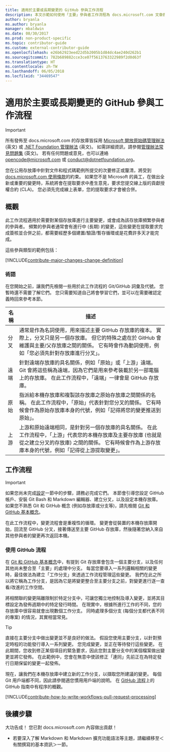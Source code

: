 ```yaml
---
title: 適用於主要或長期變更的 GitHub 參與工作流程
description: 本文示範如何使用「主要」參與者工作流程為 docs.microsoft.com 文章做出貢獻。
author: bryanla
ms.author: bryanla
manager: mbaldwin
ms.date: 08/30/2017
ms.prod: non-product-specific
ms.topic: contributor-guide
ms.custom: external-contributor-guide
ms.openlocfilehash: e26b62923eed22d5b2005b1d84dc4ae240d262b1
ms.sourcegitcommit: 782b689882cce3ce07f5613763322989f2d0d63f
ms.translationtype: HT
ms.contentlocale: zh-TW
ms.lasthandoff: 06/05/2018
ms.locfileid: "34469547"
---
```

# <a name="github-contribution-workflow-for-major-or-long-running-changes"></a>適用於主要或長期變更的 GitHub 參與工作流程

> [!IMPORTANT]
> 所有發佈至 docs.microsoft.com 的存放庫皆採用 [Microsoft 開放原始碼管理辦法](https://opensource.microsoft.com/codeofconduct/) \(英文\) 或 [.NET Foundation 管理辦法](https://dotnetfoundation.org/code-of-conduct) \(英文\)。 如需詳細資訊，請參閱[管理辦法常見問題集](https://opensource.microsoft.com/codeofconduct/faq/) \(英文\)。 若有任何問題或意見，也可以連絡 [opencode@microsoft.com](mailto:opencode@microsoft.com) 或 [conduct@dotnetfoundation.org](mailto:conduct@dotnetfoundation.org)。<br>
>
> 您在公用存放庫中針對文件和程式碼範例所提交的次要修正或釐清，將受到 [docs.microsoft.com 使用條款](https://docs.microsoft.com/legal/termsofuse)的約束。 如果您不是 Microsoft 的員工，在做出全新或重要的變更時，系統將會在提取要求中產生意見，要求您提交線上版的貢獻授權合約 (CLA)。 您必須先完成線上表單，您的提取要求才會被合併。

## <a name="overview"></a>概觀

此工作流程適用於需要對某個存放庫進行主要變更，或會成為該存放庫頻繁參與者的參與者。 頻繁的參與者通常會有進行中 (長期) 的變更，這些變更在提取要求完成簽核並合併之前，都需要經歷多個建置/驗證/暫存循環或是花費許多天才能完成。

這些參與類型的範例包括：

[!INCLUDE[contribute-major-changes-change-definition](includes/contribute-how-to-write-workflows-major-change-definition.md)]

### <a name="terminology"></a>術語

在您開始之前，讓我們先檢閱一些用於此工作流程的 Git/GitHub 詞彙及代號。 您暫時還不需要了解它們。 您只需要知道自己將會學習它們，並可以在需要確認定義時回來參考本節。

| 名稱 | 描述 |
|-----------|-------------|
|分叉|通常是作為名詞使用，用來描述主要 GitHub 存放庫的複本。 實際上，分叉只是另一個存放庫。 但它的特殊之處在於 GitHub 會維護與主要/父存放庫之間的關係。 它有時會作為動詞使用，例如「您必須先針對存放庫進行分叉」。|
|遠端|針對遠端存放庫的具名關係，例如「原始」或「上游」遠端。 Git 會將這些稱為遠端，因為它們是用來參考裝載於另一部電腦上的存放庫。 在此工作流程中，「遠端」一律會是 GitHub 存放庫。|
|原始|指派給本機存放庫和複製該存放庫之原始存放庫之間關係的名稱。 在此工作流程中，「原始」代表針對您分叉的關係。 它有時候會作為原始存放庫本身的代號，例如「記得將您的變更推送到原始」。|
|上游|上游和原始遠端相同，是針對另一個存放庫的具名關係。 在此工作流程中，「上游」代表您的本機存放庫及主要存放庫 (也就是從之建立分叉的存放庫) 之間的關係。 它有時候會作為上游存放庫本身的代號，例如「記得從上游提取變更」。|

## <a name="workflow"></a>工作流程

>[!IMPORTANT]
> 如果您尚未完成[設定](get-started-setup-github.md)一節中的步驟，請務必完成它們。 本節會引導您設定 GitHub 帳戶、安裝 Git Bash 和 Markdown 編輯器、建立分叉，以及設定本機存放庫。 如果您不熟悉 Git 和 GitHub 概念 (例如存放庫或分支等)，請先檢閱 [Git 和 GitHub 基本概念](git-github-fundamentals.md)。

在此工作流程中，變更流程會是重複性的循環。 變更會從裝置的本機存放庫開始，回流至 GitHub 分叉，接著傳送至主要 GitHub 存放庫，然後隨著您納入來自其他參與者的變更再次返回本機。

### <a name="use-github-flow"></a>使用 GitHub 流程

在 [Git 和 GitHub 基本概念](git-github-fundamentals.md#git)中，有提到 Git 存放庫會包含一個主要分支，以及任何其他尚未整合至「主要」的處理中分支。 每當您要導入一系列邏輯相關的變更時，最佳做法為建立「工作分支」來透過工作流程管理這些變更。 我們在此之所以將它稱為工作分支，是因為它是將變更整合至主要分支之前，對變更進行逐一查看/改進的工作空間。

將相關聯的變更隔離限制於特定分支中，可讓您獨立地控制及導入變更，並將其目標設定為發佈週期中的特定發行時間。 在現實中，根據所進行工作的不同，您的存放庫中很容易就會出現數個工作分支。 同時處理多個分支 (每個分支都代表不同的專案) 的情況，其實相當常見。

>[!TIP]
>直接在主要分支中做出變更並不是良好的做法。 假設您使用主要分支，以針對預定時程的功能發行導入一系列變更。 您完成變更，並正在等待發行這些變更。 在此期間，您收到修正某個項目的緊急要求，因此您對主要分支中的某個檔案做出變更並將它發佈。 在此範例中，您會在無意中使該修正「連同」先前正在為特定發行日期保留的變更一起發佈。

現在，讓我們在本機存放庫中建立新的工作分支，以擷取您所建議的變更。 每個 Git 用戶端都不同，因此請參閱適您慣用用戶端的說明。 在 [GitHub 流程](https://guides.github.com/introduction/flow/)上的 GitHub 指南中有程序的概觀。

[!INCLUDE[contribute-how-to-write-workflows-pull-request-processing](includes/contribute-how-to-write-workflows-pull-request-processing.md)]

## <a name="next-steps"></a>後續步驟

大功告成！ 您已對 docs.microsoft.com 內容做出貢獻！

- 若要深入了解 Markdown 和 Markdown 擴充功能語法等主題，請繼續移至＜有關撰寫的基本資訊＞一節。
